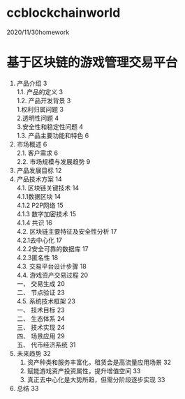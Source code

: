 # ccblockchainworld
2020/11/30homework

基于区块链的游戏管理交易平台	
=====
1. 产品介绍	3<br>
 1.1. 产品的定义	3<br>
 1.2. 产品开发背景	3<br>
   1.权利归属问题	3<br>
   2.透明性问题	4<br>
   3.安全性和稳定性问题	4<br>
 1.3. 产品主要功能和特色	6<br>
2. 市场概述	6<br>
 2.1. 客户需求	6<br>
 2.2. 市场规模与发展趋势	9<br>
3. 产品发展目标	12<br>
4. 产品技术方案	14<br>
 4.1. 区块链关键技术	14<br>
   4.1.1数据区块	14<br>
   4.1.2 P2P网络	15<br>
   4.1.3 数字加密技术	15<br>
   4.1.4 共识	16<br>
 4.2. 区块链主要特征及安全性分析	17<br>
   4.2.1去中心化	17<br>
   4.2.2安全可靠的数据库	17<br>
   4.2.3匿名性	18<br>
 4.3. 交易平台设计步骤	18<br>
 4.4. 游戏资产交易过程	20<br>
   一、 交易生成	20<br>
   二、 节点验证	23<br>
 4.5. 系统技术框架	23<br>
   一、 技术目标	23<br>
   二、 生态体系	24<br>
   三、 技术实现	24<br>
   四、 场景应用	29<br>
   五、 代币经济系统	31<br>
5. 未来趋势	32<br>
   1. 资产种类和服务丰富化，租赁会是高流量应用场景	32<br>
   2. 赋能游戏资产投资属性，提升增值空间	33<br>
   3. 真正去中心化是大势所趋，但需分阶段逐步实现	33<br>
6. 总结	33<br>

